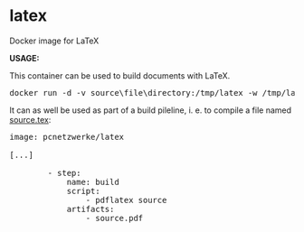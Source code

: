 # latex
Docker image for LaTeX

**USAGE:**

This container can be used to build documents with LaTeX.

<pre>
docker run -d -v source\file\directory:/tmp/latex -w /tmp/latex pcnetzwerke/latex pdflatex source
</pre>

It can as well be used as part of a build pileline, i. e. to compile a file named [source.tex](https://github.com/pcnetzwerke/latex/blob/master/source.tex):

<pre>
image: pcnetzwerke/latex

[...]

        - step:
            name: build
            script:
                - pdflatex source
            artifacts:
                - source.pdf
</pre>
